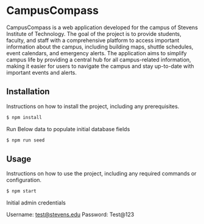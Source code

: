 # CampusCompass

CampusCompass is a web application developed for the campus of Stevens Institute of Technology. The goal of the project is to provide students, faculty, and staff with a comprehensive platform to access important information about the campus, including building maps, shuttle schedules, event calendars, and emergency alerts. The application aims to simplify campus life by providing a central hub for all campus-related information, making it easier for users to navigate the campus and stay up-to-date with important events and alerts.

## Installation

Instructions on how to install the project, including any prerequisites.

```sh
$ npm install
```

Run Below data to populate initial database fields

```sh
$ npm run seed
```

## Usage

Instructions on how to use the project, including any required commands or configuration.

```sh
$ npm start
```

Initial admin credentials 

Username: test@stevens.edu
Password: Test@123
